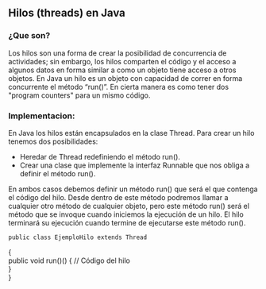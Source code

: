 ## Hilos (threads) en Java

### ¿Que son?

Los hilos son una forma de crear la posibilidad de concurrencia de actividades; sin embargo, los hilos comparten el código y el acceso a algunos datos en forma similar a como un objeto tiene acceso a otros objetos. 
En Java un hilo es un objeto con capacidad de correr en forma concurrente el método “run()”. En cierta manera es como tener dos "program counters" para un mismo código.

### Implementacion:

En Java los hilos están encapsulados en la clase Thread. Para crear un hilo tenemos dos posibilidades:

* Heredar de Thread redefiniendo el método run().
* Crear una clase que implemente la interfaz Runnable que nos obliga a definir el método run().

En ambos casos debemos definir un método run() que será el que contenga el código del hilo. Desde dentro de este método podremos llamar a cualquier otro método de cualquier objeto, pero este método run() será el método que se invoque cuando iniciemos la ejecución de un hilo. El hilo terminará su ejecución cuando termine de ejecutarse este método run().

    public class EjemploHilo extends Thread  
{      
    public void run()() 
    {
        // Código del hilo      
    }  
}
